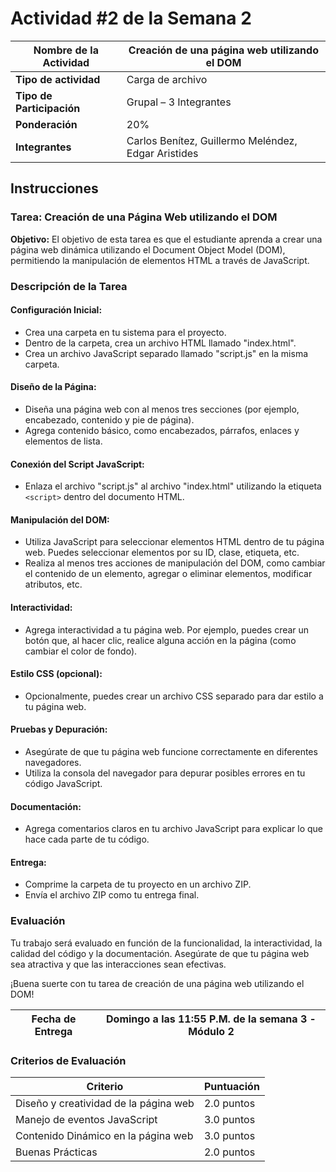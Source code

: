 # Actividad #2 de la Semana 2

| **Nombre de la Actividad** | **Creación de una página web utilizando el DOM** |
|---------|---------|
| **Tipo de actividad** | Carga de archivo |
| **Tipo de Participación** | Grupal – 3 Integrantes |
| **Ponderación** | 20% |
| **Integrantes** | Carlos Benítez, Guillermo Meléndez, Edgar Aristides |

## Instrucciones

### Tarea: Creación de una Página Web utilizando el DOM

   **Objetivo:** El objetivo de esta tarea es que el estudiante aprenda a crear una página web dinámica utilizando el Document Object Model (DOM), permitiendo la manipulación de elementos HTML a través de JavaScript.

### Descripción de la Tarea

#### **Configuración Inicial:**

- Crea una carpeta en tu sistema para el proyecto.
- Dentro de la carpeta, crea un archivo HTML llamado "index.html".
- Crea un archivo JavaScript separado llamado "script.js" en la misma carpeta.

#### **Diseño de la Página:**

- Diseña una página web con al menos tres secciones (por ejemplo, encabezado, contenido y pie de página).
- Agrega contenido básico, como encabezados, párrafos, enlaces y elementos de lista.

#### **Conexión del Script JavaScript:**

- Enlaza el archivo "script.js" al archivo "index.html" utilizando la etiqueta `<script>` dentro del documento HTML.

#### **Manipulación del DOM:**

- Utiliza JavaScript para seleccionar elementos HTML dentro de tu página web. Puedes seleccionar elementos por su ID, clase, etiqueta, etc.
- Realiza al menos tres acciones de manipulación del DOM, como cambiar el contenido de un elemento, agregar o eliminar elementos, modificar atributos, etc.

#### **Interactividad:**

- Agrega interactividad a tu página web. Por ejemplo, puedes crear un botón que, al hacer clic, realice alguna acción en la página (como cambiar el color de fondo).

#### **Estilo CSS (opcional):**

- Opcionalmente, puedes crear un archivo CSS separado para dar estilo a tu página web.

#### **Pruebas y Depuración:**

- Asegúrate de que tu página web funcione correctamente en diferentes navegadores.
- Utiliza la consola del navegador para depurar posibles errores en tu código JavaScript.

#### **Documentación:**

- Agrega comentarios claros en tu archivo JavaScript para explicar lo que hace cada parte de tu código.

#### **Entrega:**

- Comprime la carpeta de tu proyecto en un archivo ZIP.
- Envía el archivo ZIP como tu entrega final.

### Evaluación

Tu trabajo será evaluado en función de la funcionalidad, la interactividad, la calidad del código y la documentación. Asegúrate de que tu página web sea atractiva y que las interacciones sean efectivas.

¡Buena suerte con tu tarea de creación de una página web utilizando el DOM!

| Fecha de Entrega | Domingo a las 11:55 P.M. de la semana 3 - Módulo 2 |
|---------|---------|

### Criterios de Evaluación

| Criterio | Puntuación |
|----------|------------|
| Diseño y creatividad de la página web | 2.0 puntos |
| Manejo de eventos JavaScript | 3.0 puntos |
| Contenido Dinámico en la página web | 3.0 puntos |
| Buenas Prácticas | 2.0 puntos |
